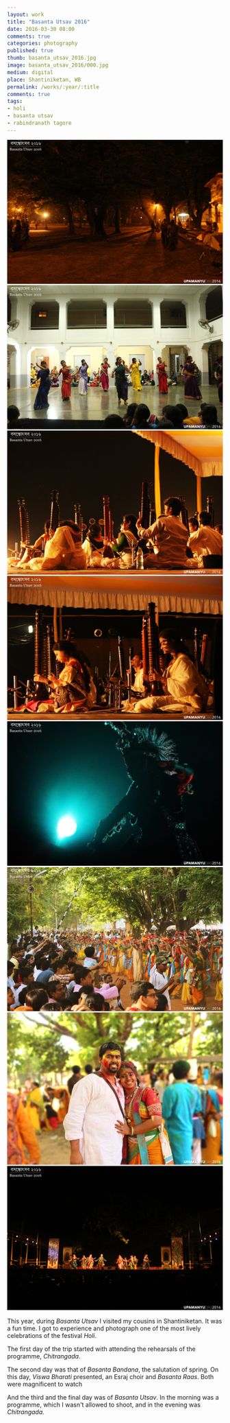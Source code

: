 ```yaml
---
layout: work
title: "Basanta Utsav 2016"
date: 2016-03-30 08:00
comments: true
categories: photography
published: true
thumb: basanta_utsav_2016.jpg
image: basanta_utsav_2016/000.jpg
medium: digital
place: Shantiniketan, WB
permalink: /works/:year/:title
comments: true
tags:
- holi
- basanta utsav
- rabindranath tagore
---
```


<div class="fotorama" data-keyboard="true" data-arrows="true" data-click="true" data-swipe="true" data-autoplay="true" data-loop="true" data-allowfullscreen="native">
    <img src="/images/works/basanta_utsav_2016/01.jpg" alt="holi, basanta utsav, shantiniketan, viswa bharati" data-caption="Asram Complex">
    <img src="/images/works/basanta_utsav_2016/02.jpg" alt="holi, basanta utsav, shantiniketan, viswa bharati" data-caption="Chitrangada Rehearsals">
    <img src="/images/works/basanta_utsav_2016/03.jpg" alt="holi, basanta utsav, shantiniketan, viswa bharati" data-caption="Esraj Choir">
    <img src="/images/works/basanta_utsav_2016/04.jpg" alt="holi, basanta utsav, shantiniketan, viswa bharati" data-caption="Esraj Symphony">
    <img src="/images/works/basanta_utsav_2016/05.jpg" alt="holi, basanta utsav, shantiniketan, viswa bharati" data-caption="Krishna - Basanta Raas">
    <img src="/images/works/basanta_utsav_2016/06.jpg" alt="holi, basanta utsav, shantiniketan, viswa bharati" data-caption="Basanta Utsav Parikrama">
    <img src="/images/works/basanta_utsav_2016/07.jpg" alt="holi, basanta utsav, shantiniketan, viswa bharati" data-caption="My Sister and Me">
    <img src="/images/works/basanta_utsav_2016/08.jpg" alt="holi, basanta utsav, shantiniketan, viswa bharati, chitrangada" data-caption="Chitrangada">
</div>

This year, during _Basanta Utsav_ I visited my cousins in Shantiniketan. It was a fun time. I got to experience and photograph one of the most lively celebrations of the festival _Holi_.

The first day of the trip started with attending the rehearsals of the programme, _Chitrangada_.

The second day was that of _Basanta Bandana_, the salutation of spring. On this day, _Viswa Bharati_ presented, an Esraj choir and _Basanta Raas_. Both were magnificent to watch

And the third and the final day was of _Basanta Utsav_. In the morning was a programme, which I wasn't allowed to shoot, and in the evening was _Chitrangada_.